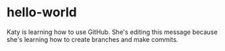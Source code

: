 # hello-world
Katy is learning how to use GitHub. She's editing this message because she's learning how to create branches and make commits. 
